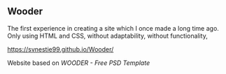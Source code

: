## Wooder

The first experience in creating a site which I once made a long time ago.
Only using HTML and CSS,
without adaptability, without functionality, 

https://svnestie99.github.io/Wooder/

Website based on *WOODER - Free PSD Template*
